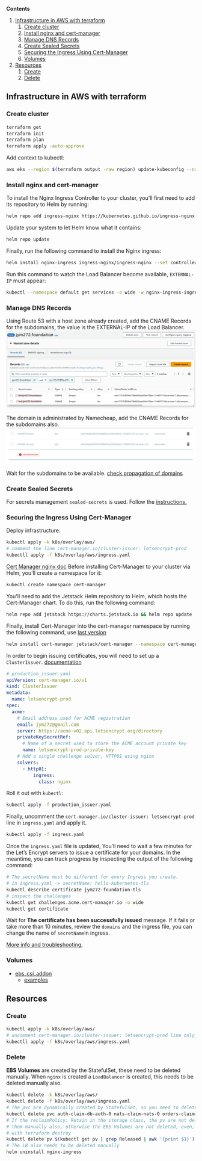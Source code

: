 **Contents**
1. [Infrastructure in AWS with terraform](#infrastructure-in-aws-with-terraform)
   1. [Create cluster](#create-cluster)
   2. [Install nginx and cert-manager](#install-nginx-and-cert-manager)
   3. [Manage DNS Records](#manage-dns-records)
   4. [Create Sealed Secrets](#create-sealed-secrets)
   5. [Securing the Ingress Using Cert-Manager](#securing-the-ingress-using-cert-manager)
   6. [Volumes](#volumes)
2. [Resources](#resources)
   1. [Create](#create)
   2. [Delete](#delete)


## Infrastructure in AWS with terraform
### Create cluster
```bash
terraform get 
terraform init
terraform plan
terraform apply -auto-approve
```
Add context to kubectl:
```bash
aws eks --region $(terraform output -raw region) update-kubeconfig --name $(terraform output -raw cluster_name)
```

### Install nginx and cert-manager

To install the Nginx Ingress Controller to your cluster,
you'll first need to add its repository to Helm by running:
```bash
helm repo add ingress-nginx https://kubernetes.github.io/ingress-nginx
```
Update your system to let Helm know what it contains:
```bash
helm repo update
```
Finally, run the following command to install the Nginx ingress:
```bash
helm install nginx-ingress ingress-nginx/ingress-nginx --set controller.publishService.enabled=true
```
Run this command to watch the Load Balancer become available, `EXTERNAL-IP` must appear:
```bash
kubectl --namespace default get services -o wide -w nginx-ingress-ingress-nginx-controller
```
### Manage DNS Records
Using Route 53 with a host zone already created, add the CNAME Records for the subdomains, the 
value is 
the EXTERNAL-IP of the Load Balancer.
![image info](./.assets/subdomains.png)

The domain is administrated by Namecheap, add the CNAME Records for the subdomains also.
![image info](./.assets/namecheap.png)

Wait for the subdomains to be available. [check propagation of domains](https://www.whatsmydns.net/#CNAME/)

### Create Sealed Secrets
For secrets management `sealed-secrets` is used.
Follow the
[instructions.](../../../scripts/README.md#using-sealedsecrets-for-secret-management)

### Securing the Ingress Using Cert-Manager
Deploy infrastructure:
```bash
kubectl apply -k k8s/overlay/aws/  
# comment the line cert-manager.io/cluster-issuer: letsencrypt-prod
kubectll apply -f k8s/overlay/aws/ingress.yaml
```

[Cert Manager nginx doc](https://cert-manager.io/docs/tutorials/acme/nginx-ingress/)
Before installing Cert-Manager to your cluster via Helm, you'll create a namespace for it:
```bash
kubectl create namespace cert-manager
```
You'll need to add the Jetstack Helm repository to Helm, which hosts the Cert-Manager chart. To do this, run the following command:
```bash
helm repo add jetstack https://charts.jetstack.io && helm repo update
```
Finally, install Cert-Manager into the cert-manager namespace by running the following command, 
use [last version](https://artifacthub.io/packages/helm/cert-manager/cert-manager)
```bash
helm install cert-manager jetstack/cert-manager --namespace cert-manager --version v1.11.1 --set installCRDs=true
```
In order to begin issuing certificates,
you will need to set up a `ClusterIssuer`. 
[documentation](https://cert-manager.io/docs/configuration/)

```yaml
# production_issuer.yaml
apiVersion: cert-manager.io/v1
kind: ClusterIssuer
metadata:
  name: letsencrypt-prod
spec:
  acme:
    # Email address used for ACME registration
    email: jym272@gmail.com
    server: https://acme-v02.api.letsencrypt.org/directory
    privateKeySecretRef:
      # Name of a secret used to store the ACME account private key
      name: letsencrypt-prod-private-key
    # Add a single challenge solver, HTTP01 using nginx
    solvers:
      - http01:
          ingress:
            class: nginx
```
Roll it out with `kubectl`:
```bash
kubectl apply -f production_issuer.yaml
```
Finally, uncomment the `cert-manager.io/cluster-issuer: letsencrypt-prod` line in `ingress.yaml`
and apply it.
```bash
kubectl apply -f ingress.yaml
```
Once the `ingress.yaml` file is updated, You’ll need to wait a few minutes for the Let’s Encrypt 
servers to issue a certificate for your domains. In the meantime, you can track progress 
by inspecting the output of the following command:
```bash
# The secretName must be different for every Ingress you create.
# in ingress.yaml -> secretName: hello-kubernetes-tls
kubectl describe certificate jym272-foundation-tls
# inspect the challenges
kubectl get challenges.acme.cert-manager.io -o wide
kubectl get certificate
```

Wait for **The certificate has been successfully issued** message. 
If it fails or take more than 10 minutes, review the `domains` and the ingress file, you can change
the name of `secretName`in ingress.

[More info and troubleshooting](https://cert-manager.io/docs/troubleshooting/acme/),

### Volumes
- [ebs_csi_addon](https://aws.amazon.com/blogs/containers/amazon-ebs-csi-driver-is-now-generally-available-in-amazon-eks-add-ons/)
   - [examples](https://github.com/kubernetes-sigs/aws-ebs-csi-driver/tree/master/examples/kubernetes)

## Resources
### Create
```bash
kubectl apply -k k8s/overlay/aws/  
# uncomment cert-manager.io/cluster-issuer: letsencrypt-prod line only if you have a valid certificate
kubectll apply -f k8s/overlay/aws/ingress.yaml
```
### Delete
**EBS Volumes** are created by the StatefulSet, these need to be deleted manually.
When `nginx` is created a `LoadBalancer` is created, this needs to be deleted manually also.
```bash
kubectl delete -k k8s/overlay/aws/
kubectl delete -f k8s/overlay/aws/ingress.yaml
# The pvc are dynamically created by StatefulSet, so you need to delete them manually
kubectl delete pvc auth-claim-db-auth-0 nats-claim-nats-0 orders-claim-db-orders-0 payments-claim-db-payments-0 tickets-claim-db-tickets-0 redis-claim-redis-0
# If the reclaimPolicy: Retain in the storage class, the pv are not deleted, you need to delete 
# them manually also, otherwise the EBS Volumes are not deleted, even, when the infrastructure is deleted.
# with terraform destroy
kubectl delete pv $(kubectl get pv | grep Released | awk '{print $1}')
# The LB also needs to be deleted manually
helm uninstall nginx-ingress
```
